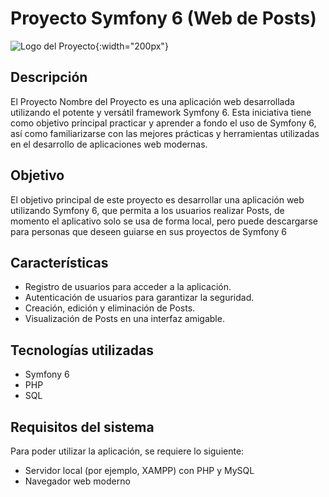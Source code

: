 # Proyecto Symfony 6 (Web de Posts)

![Logo del Proyecto](https://miro.medium.com/v2/resize:fit:563/1*8nEZwglRtHPy3oDAANYPqA.png){:width="200px"}

## Descripción

El Proyecto Nombre del Proyecto es una aplicación web desarrollada utilizando el potente y versátil framework Symfony 6. Esta iniciativa tiene como objetivo principal practicar y aprender a fondo el uso de Symfony 6, así como familiarizarse con las mejores prácticas y herramientas utilizadas en el desarrollo de aplicaciones web modernas.

## Objetivo

El objetivo principal de este proyecto es desarrollar una aplicación web utilizando Symfony 6, que permita a los usuarios realizar Posts, de momento el aplicativo solo se usa de forma local, pero puede descargarse para personas que deseen guiarse en sus proyectos de Symfony 6

## Características

- Registro de usuarios para acceder a la aplicación.
- Autenticación de usuarios para garantizar la seguridad.
- Creación, edición y eliminación de Posts.
- Visualización de Posts en una interfaz amigable.

## Tecnologías utilizadas

- Symfony 6
- PHP
- SQL

## Requisitos del sistema

Para poder utilizar la aplicación, se requiere lo siguiente:

- Servidor local (por ejemplo, XAMPP) con PHP y MySQL
- Navegador web moderno
